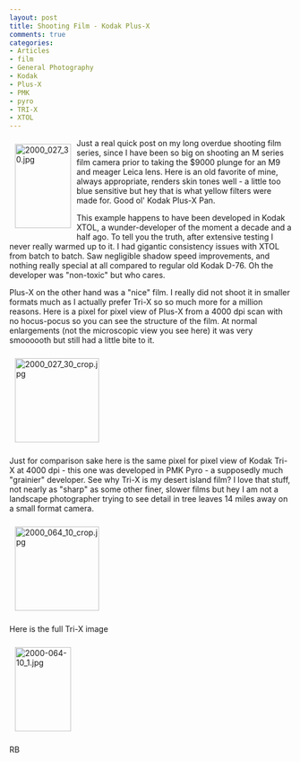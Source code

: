 ```yaml
---
layout: post
title: Shooting Film - Kodak Plus-X
comments: true
categories:
- Articles
- film
- General Photography
- Kodak
- Plus-X
- PMK
- pyro
- TRI-X
- XTOL
---
```

<a rel="lightbox" href="/wp-content/uploads/2009/09/2000_027_30.jpg"><img title="2000_027_30.jpg" src="/wp-content/uploads/2009/09/.thumbs/.2000_027_30.jpg" border="0" alt="2000_027_30.jpg" hspace="10" vspace="10" width="100" height="150" align="left" /></a>Just a real quick post on my long overdue shooting film series, since I have been so big on shooting an M series film camera prior to taking the $9000 plunge for an M9 and meager Leica lens. Here is an old favorite of mine, always appropriate, renders skin tones well - a little too blue sensitive but hey that is what yellow filters were made for. Good ol' Kodak Plus-X Pan.

This example happens to have been developed in Kodak XTOL, a wunder-developer of the moment a decade and a half ago. To tell you the truth, after extensive testing I never really warmed up to it. I had gigantic consistency issues with XTOL from batch to batch. Saw negligible shadow speed improvements, and nothing really special at all compared to regular old Kodak D-76. Oh the developer was "non-toxic" but who cares.

Plus-X on the other hand was a "nice" film. I really did not shoot it in smaller formats much as I actually prefer Tri-X so so much more for a million reasons. Here is a pixel for pixel view of Plus-X from a 4000 dpi scan with no hocus-pocus so you can see the structure of the film. At normal enlargements (not the microscopic view you see here) it was very smoooooth but still had a little bite to it.

<a rel="lightbox" href="/wp-content/uploads/2009/09/2000_027_30_crop.jpg"><img title="2000_027_30_crop.jpg" src="/wp-content/uploads/2009/09/.thumbs/.2000_027_30_crop.jpg" border="0" alt="2000_027_30_crop.jpg" hspace="10" vspace="10" width="150" height="150" /></a>

Just for comparison sake here is the same pixel for pixel view of Kodak Tri-X at 4000 dpi - this one was developed in PMK Pyro - a supposedly much "grainier" developer. See why Tri-X is my desert island film? I love that stuff, not nearly as "sharp" as some other finer, slower films but hey I am not a landscape photographer trying to see detail in tree leaves 14 miles away on a small format camera.

<a rel="lightbox" href="/wp-content/uploads/2009/09/2000_064_10_crop.jpg"><img title="2000_064_10_crop.jpg" src="/wp-content/uploads/2009/09/.thumbs/.2000_064_10_crop.jpg" border="0" alt="2000_064_10_crop.jpg" hspace="10" vspace="10" width="150" height="150" /></a>

Here is the full Tri-X image

<a rel="lightbox" href="/wp-content/uploads/2009/09/2000-064-10_1.jpg"><img title="2000-064-10_1.jpg" src="/wp-content/uploads/2009/09/.thumbs/.2000-064-10_1.jpg" border="0" alt="2000-064-10_1.jpg" hspace="10" vspace="10" width="100" height="150" /></a>

RB